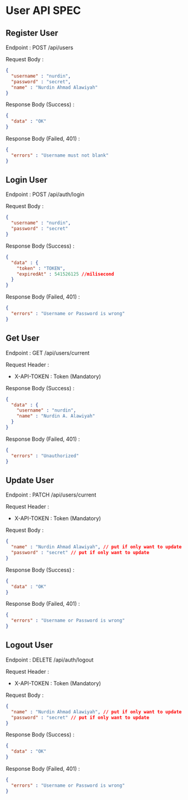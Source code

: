 # User API SPEC

## Register User

Endpoint : POST /api/users

Request Body :
```json
{
  "username" : "nurdin",
  "password" : "secret",
  "name" : "Nurdin Ahmad Alawiyah"
}
```

Response Body (Success) :

```json
{
  "data" : "OK"
}
```

Response Body (Failed, 401) :
```json
{
  "errors" : "Username must not blank"
}
```

## Login User

Endpoint : POST /api/auth/login

Request Body :
```json
{
  "username" : "nurdin",
  "password" : "secret"
}
```

Response Body (Success) :

```json
{
  "data" : {
    "token" : "TOKEN",
    "expiredAt" : 541526125 //milisecond
  }
}
```

Response Body (Failed, 401) :
```json
{
  "errors" : "Username or Password is wrong"
}
```

## Get User

Endpoint : GET /api/users/current

Request Header : 
- X-API-TOKEN : Token (Mandatory)

Response Body (Success) :

```json
{
  "data" : {
    "username" : "nurdin",
    "name" : "Nurdin A. Alawiyah"
  }
}
```

Response Body (Failed, 401) :
```json
{
  "errors" : "Unauthorized"
}
```

## Update User

Endpoint : PATCH /api/users/current

Request Header :
- X-API-TOKEN : Token (Mandatory)

Request Body :
```json
{
  "name" : "Nurdin Ahmad Alawiyah", // put if only want to update
  "password" : "secret" // put if only want to update
}
```

Response Body (Success) :

```json
{
  "data" : "OK"
}
```

Response Body (Failed, 401) :
```json
{
  "errors" : "Username or Password is wrong"
}
```

## Logout User

Endpoint : DELETE /api/auth/logout

Request Header :
- X-API-TOKEN : Token (Mandatory)

Request Body :
```json
{
  "name" : "Nurdin Ahmad Alawiyah", // put if only want to update
  "password" : "secret" // put if only want to update
}
```

Response Body (Success) :

```json
{
  "data" : "OK"
}
```

Response Body (Failed, 401) :
```json
{
  "errors" : "Username or Password is wrong"
}
```